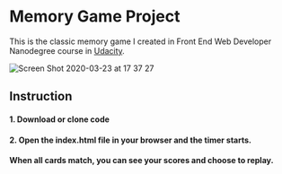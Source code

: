 # Memory Game Project

This is the classic memory game I created in Front End Web Developer Nanodegree course in [Udacity](https://www.udacity.com/).

![Screen Shot 2020-03-23 at 17 37 27](https://user-images.githubusercontent.com/16607351/77297792-26cac400-6d2d-11ea-9700-560defff3e79.png)


## Instruction

#### 1. Download or clone code 

#### 2. Open the index.html file in your browser and the timer starts.

#### When all cards match, you can see your scores and choose to replay.

